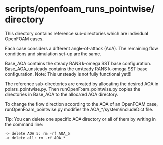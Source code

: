 # scripts/openfoam_runs_pointwise/ directory

This directory contains reference sub-directories which are individual OpenFOAM cases. 

Each case considers a different angle-of-attack (AoA). The remaining flow conditions
and simulation set-up are the same. 

Base_AOA contains the steady RANS k-omega SST base configuration.
Base_AOA_unsteady contains the unsteady RANS k-omega SST base configuration.
Note: This unsteady is not fully functional yet!!!

The reference sub-directories are created by allocating the desired AOA in polars_pointwise.py.
Then runOpenFoam_pointwise.py copies the directories in Base_AOA to the allocated AOA directory.

To change the flow direction according to the AOA of an OpenFOAM case, runOpenFoam_pointwise.py modifies the AOA_*/system/includeDict file.

Tip: You can delete one specific AOA directory or all of them by writing in the command line:

    -> delete AOA 5: rm -rf AOA_5
    -> delete all: rm -rf AOA_*
    